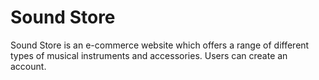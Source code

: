 # Sound Store
Sound Store is an e-commerce website which offers a range of different types of musical instruments and accessories. Users can create an account.

